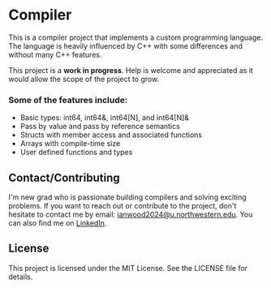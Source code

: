 # Compiler

This is a compiler project that implements a custom programming language. The language is heavily influenced by C++ with
some differences and without many C++ features.

This project is a **work in progress**. Help is welcome and appreciated as it would allow the scope of the project to
grow.

### Some of the features include:

- Basic types: int64, int64&, int64[N], and int64[N]&
- Pass by value and pass by reference semantics
- Structs with member access and associated functions
- Arrays with compile-time size
- User defined functions and types

## Contact/Contributing

I'm new grad who is passionate building compilers and solving exciting problems. If you want to reach out or contribute
to the project, don't hesitate to contact me by email: ianwood2024@u.northwestern.edu. You can also find me
on [LinkedIn](https://www.linkedin.com/in/wood-ian).

## License

This project is licensed under the MIT License. See the LICENSE file for details.

